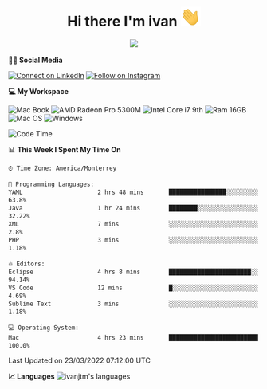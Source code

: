 <h1 align="center">Hi there I'm ivan <img src="https://raw.githubusercontent.com/ABSphreak/ABSphreak/master/gifs/Hi.gif" width="40px" /></h1>
<div align="center">
<img src="http://github-readme-streak-stats.herokuapp.com?user=ivanjtm&hide_border=true&background=00000000&border=FFFFFF00&sideNums=A8A8A8&sideLabels=A8A8A8&currStreakNum=FFC93C&dates=A8A8A8)](https://git.io/streak-stats"/>
</div>

**👦🏻 Social Media**

[![Connect on LinkedIn](https://img.shields.io/badge/LinkedIn-%230077B5.svg?&style=flat-square&logo=linkedin&logoColor=white)](https://www.linkedin.com/in/ivanjtm)
[![Follow on Instagram](https://img.shields.io/badge/Instagram-E4405F?style=flat-square&logo=instagram&logoColor=white)](https://www.instagram.com/ivanjtm)

**💻 My Workspace**

![Mac Book](https://img.shields.io/badge/Apple-MacBook_Pro_2019-999999?style=flat-square&logo=apple&logoColor=white)
![AMD Radeon Pro 5300M](https://img.shields.io/badge/AMD-Radeon_Pro_5300M-ED1C24?style=flat-square&logo=amd&logoColor=white)
![Intel Core i7 9th](https://img.shields.io/badge/Intel-Core_i7_9th-0071C5?style=flat-square&logo=intel&logoColor=white)
![Ram 16GB](https://img.shields.io/badge/RAM-16GB-230071C5?style=flat-square&logoColor=white)
![Mac OS](https://img.shields.io/badge/Mac%20OS-000000?style=flat-square&logo=apple&logoColor=white)
![Windows](https://img.shields.io/badge/Windows-0078D6?style=flat-square&logo=windows&logoColor=white)


<!--START_SECTION:waka-->
![Code Time](http://img.shields.io/badge/Code%20Time-642%20hrs%202%20mins-blue)

📊 **This Week I Spent My Time On** 

```text
⌚︎ Time Zone: America/Monterrey

💬 Programming Languages: 
YAML                     2 hrs 48 mins       ████████████████░░░░░░░░░   63.8% 
Java                     1 hr 24 mins        ████████░░░░░░░░░░░░░░░░░   32.22% 
XML                      7 mins              ░░░░░░░░░░░░░░░░░░░░░░░░░   2.8% 
PHP                      3 mins              ░░░░░░░░░░░░░░░░░░░░░░░░░   1.18%

🔥 Editors: 
Eclipse                  4 hrs 8 mins        ███████████████████████░░   94.14% 
VS Code                  12 mins             █░░░░░░░░░░░░░░░░░░░░░░░░   4.69% 
Sublime Text             3 mins              ░░░░░░░░░░░░░░░░░░░░░░░░░   1.18%

💻 Operating System: 
Mac                      4 hrs 23 mins       █████████████████████████   100.0%

```


 Last Updated on 23/03/2022 07:12:00 UTC
<!--END_SECTION:waka-->
**📈 Languages**
 ![ivanjtm's languages](https://wakatime.com/share/@ivanjtm/a32f83c6-d0c9-49a4-a5ae-d0440b950377.svg)
